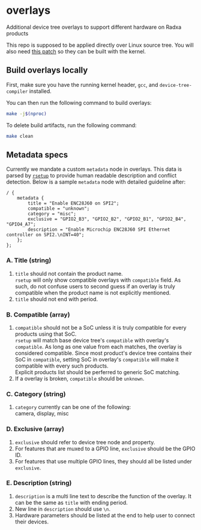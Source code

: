 # overlays
Additional device tree overlays to support different hardware on Radxa products

This repo is supposed to be applied directly over Linux source tree. You will also need [this patch](https://github.com/radxa-repo/bsp/blob/main/linux/latest/0100-vendor/0001-VENDOR-Add-Radxa-overlays.patch) so they can be built with the kernel.

## Build overlays locally

First, make sure you have the running kernel header, `gcc`, and `device-tree-compiler` installed.

You can then run the following command to build overlays:

```bash
make -j$(nproc)
```

To delete build artifacts, run the following command:

```bash
make clean
```

## Metadata specs

Currently we mandate a custom `metadata` node in overlays. This data is parsed by [`rsetup`](https://github.com/radxa-pkg/rsetup) to provide human readable description and conflict detection. Below is a sample `metadata` node with detailed guideline after:

```
/ {
	metadata {
		title = "Enable ENC28J60 on SPI2";
		compatible = "unknown";
		category = "misc";
		exclusive = "GPIO2_B3", "GPIO2_B2", "GPIO2_B1", "GPIO2_B4", "GPIO4_A7";
		description = "Enable Microchip ENC28J60 SPI Ethernet controller on SPI2.\nINT=40";
	};
};
```

### A. Title (string)

1. `title` should not contain the product name.  
   `rsetup` will only show compatible overlays with `compatible` field. As such, do not confuse users to second guess if an overlay is truly compatible when the product name is not explicitly mentioned.
2. `title` should not end with period.

### B. Compatible (array)

1. `compatible` should not be a SoC unless it is truly compatible for every products using that SoC.  
   `rsetup` will match base device tree's `compatible` with overlay's `compatible`. As long as one value from each matches, the overlay is considered compatible. Since most product's device tree contains their SoC in `compatible`, setting SoC in overlay's `compatible` will make it compatible with every such products.  
   Explicit products list should be perferred to generic SoC matching.
2. If a overlay is broken, `compatible` should be `unknown`.

### C. Category (string)

1. `category` currently can be one of the following:  
   camera, display, misc

### D. Exclusive (array)

1. `exclusive` should refer to device tree node and property.
2. For features that are muxed to a GPIO line, `exclusive` should be the GPIO ID.
3. For features that use multiple GPIO lines, they should all be listed under `exclusive`.

### E. Description (string)

1. `description` is a multi line text to describe the function of the overlay. It can be the same as `title` with ending period.
2. New line in `description` should use `\n`.
3. Hardware parameters should be listed at the end to help user to connect their devices.
